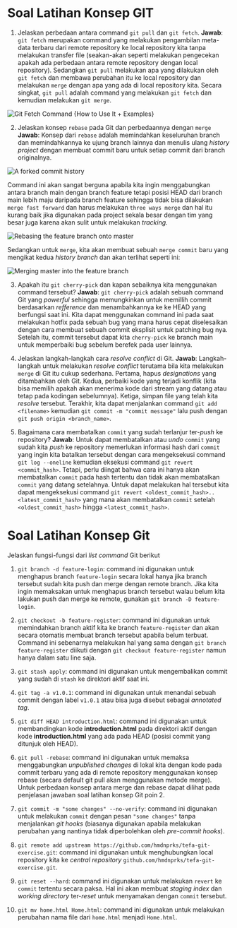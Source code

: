 
# Soal Latihan Konsep GIT

1. Jelaskan perbedaan antara command `git pull` dan `git fetch`.
	**Jawab**: `git fetch` merupakan command yang melakukan pengambilan meta-data terbaru dari remote repository ke local repository kita tanpa melakukan transfer file (seakan-akan seperti melakukan pengecekan apakah ada perbedaan antara remote repository dengan local repository). Sedangkan `git pull` melakukan apa yang dilakukan oleh `git fetch` dan membawa perubahan itu ke local repository dan melakukan `merge` dengan apa yang ada di local repository kita. Secara singkat, `git pull` adalah command yang melakukan `git fetch` dan kemudian melakukan `git merge`.

![Git Fetch Command {How to Use It + Examples}](https://phoenixnap.com/kb/wp-content/uploads/2021/12/git-pull-vs-git-fetch.png)

2. Jelaskan konsep `rebase` pada Git dan perbedaannya dengan `merge`
**Jawab**: Konsep dari `rebase` adalah memindahkan keseluruhan branch dan memindahkannya ke ujung branch lainnya dan menulis ulang *history project* dengan membuat commit baru untuk setiap commit dari branch originalnya.

![A forked commit history](https://wac-cdn.atlassian.com/dam/jcr:1523084b-d05a-4f5a-bd1a-01866ec09ca3/01%20A%20forked%20commit%20history.svg?cdnVersion=309)

Command ini akan sangat berguna apabila kita ingin menggabungkan antara branch main dengan branch feature tetapi posisi HEAD dari branch main lebih maju daripada branch feature sehingga tidak bisa dilakukan `merge fast forward` dan harus melakukan `three ways merge` dan hal itu kurang baik jika digunakan pada project sekala besar dengan tim yang besar juga karena akan sulit untuk melakukan *tracking*.

![Rebasing the feature branch onto master](https://wac-cdn.atlassian.com/dam/jcr:3bafddf5-fd55-4320-9310-3d28f4fca3af/03%20Rebasing%20the%20feature%20branch%20into%20main.svg?cdnVersion=309)

Sedangkan untuk `merge`, kita akan membuat sebuah `merge commit` baru yang mengikat kedua *history branch* dan akan terlihat seperti ini:

![Merging master into the feature branch](https://wac-cdn.atlassian.com/dam/jcr:4639eeb8-e417-434a-a3f8-a972277fc66a/02%20Merging%20main%20into%20the%20feature%20branh.svg?cdnVersion=309)

3. Apakah itu `git cherry-pick` dan kapan sebaiknya kita menggunakan command tersebut?
**Jawab**: `git cherry-pick` adalah sebuah command Git yang *powerful* sehingga memungkinkan untuk memillih commit berdasarkan *refference* dan menambahkannya ke ke HEAD yang berfungsi saat ini. Kita dapat menggunakan command ini pada saat melakukan hotfix pada sebuah bug yang mana harus cepat diselesaikan dengan cara membuat sebuah commit eksplisit untuk patching bug nya. Setelah itu, commit tersebut dapat kita `cherry-pick` ke branch main untuk memperbaiki bug sebelum berefek pada user lainnya.  

4. Jelaskan langkah-langkah cara *resolve conflict* di Git.
**Jawab**: Langkah-langkah untuk melakukan *resolve conflict* terutama bila kita melakukan `merge` di Git itu cukup sederhana. Pertama, hapus *designations* yang ditambahkan oleh Git. Kedua, perbaiki kode yang terjadi konflik (kita bisa memilih apakah akan menerima kode dari stream yang datang atau tetap pada kodingan sebelumnya). Ketiga, simpan file yang telah kita *resolve* tersebut. Terakhir, kita dapat menjalankan command `git add <filename>` kemudian `git commit -m "commit message"` lalu push dengan `git push origin <branch_name>`.

5. Bagaimana cara membatalkan `commit` yang sudah terlanjur ter-*push* ke repository?
**Jawab**: Untuk dapat membatalkan atau *undo*  `commit` yang sudah kita *push* ke repository memerlukan informasi hash dari `commit` yang ingin kita batalkan tersebut dengan cara mengeksekusi command `git log --oneline` kemudian eksekusi command `git revert <commit_hash>`. Tetapi, perlu diingat bahwa cara ini hanya akan membatalkan `commit` pada hash tertentu dan tidak akan membatalkan `commit` yang datang setelahnya. Untuk dapat melakukan hal tersebut kita dapat mengeksekusi command `git revert <oldest_commit_hash>..<latest_commit_hash>` yang mana akan membatalkan `commit` setelah `<oldest_commit_hash>` hingga `<latest_commit_hash>`.

  

# Soal Latihan Konsep Git

Jelaskan fungsi-fungsi dari *list command* Git berikut

  

1.  `git branch -d feature-login`: command ini digunakan untuk menghapus branch `feature-login` secara lokal hanya jika branch tersebut sudah kita push dan merge dengan remote branch. Jika kita ingin memaksakan untuk menghapus branch tersebut walau belum kita lakukan push dan merge ke remote, gunakan `git branch -D feature-login`.

2.  `git checkout -b feature-register`: command ini digunakan untuk memindahkan branch aktif kita ke branch `feature-register` dan akan secara otomatis membuat branch tersebut apabila belum terbuat. Command ini sebenarnya melakukan hal yang sama dengan `git branch feature-register` diikuti dengan `git checkout feature-register` namun hanya dalam satu line saja.

3.  `git stash apply`: command ini digunakan untuk mengembalikan commit yang sudah di `stash` ke direktori aktif saat ini.

4.  `git tag -a v1.0.1`: command ini digunakan untuk menandai sebuah commit dengan label `v1.0.1` atau bisa juga disebut sebagai *annotated tag*.

5.  `git diff HEAD introduction.html`: command ini digunakan untuk membandingkan kode **introduction.html** pada direktori aktif dengan kode **introduction.html** yang ada pada HEAD (posisi commit yang ditunjuk oleh HEAD).

6.  `git pull -rebase`: command ini digunakan untuk memaksa menggabungkan *unpublished changes* di lokal kita dengan kode pada commit terbaru yang ada di remote repository menggunakan konsep rebase (secara default git pull akan menggunakan metode merge). Untuk perbedaan konsep antara merge dan rebase dapat dilihat pada penjelasan jawaban soal latihan konsep Git poin 2.

7.  `git commit -m "some changes" --no-verify`: command ini digunakan untuk melakukan `commit` dengan pesan `"some changes"` tanpa menjalankan *git hooks* (biasanya digunakan apabila melakukan perubahan yang nantinya tidak diperbolehkan oleh *pre-commit hooks*).

8.  `git remote add upstream https://github.com/hmdnprks/tefa-git-exercise.git`: command ini digunakan untuk menghubungkan local repository kita ke *central repository*  `github.com/hmdnprks/tefa-git-exercise.git`.

9.  `git reset --hard`: command ini digunakan untuk melakukan `revert` ke `commit` tertentu secara paksa. Hal ini akan membuat *staging index* dan *working directory* ter-*reset* untuk menyamakan dengan `commit` tersebut.

10.  `git mv home.html Home.html`: command ini digunakan untuk melakukan perubahan nama file dari `home.html` menjadi `Home.html`.